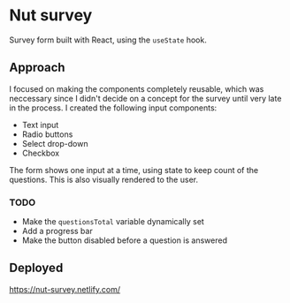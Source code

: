 # Nut survey

Survey form built with React, using the `useState` hook.

## Approach

I focused on making the components completely reusable, which was neccessary since I didn't decide on a concept for the survey until very late in the process. I created the following input components:

- Text input
- Radio buttons
- Select drop-down
- Checkbox

The form shows one input at a time, using state to keep count of the questions. This is also visually rendered to the user.

### TODO
- Make the `questionsTotal` variable dynamically set
- Add a progress bar 
- Make the button disabled before a question is answered

## Deployed

https://nut-survey.netlify.com/
